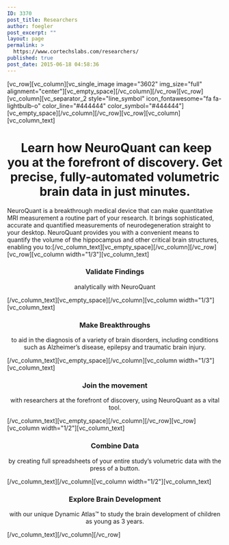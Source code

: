 ```yaml
---
ID: 3370
post_title: Researchers
author: foegler
post_excerpt: ""
layout: page
permalink: >
  https://www.cortechslabs.com/researchers/
published: true
post_date: 2015-06-18 04:58:36
---
```

[vc_row][vc_column][vc_single_image image="3602" img_size="full" alignment="center"][vc_empty_space][/vc_column][/vc_row][vc_row][vc_column][vc_separator_2 style="line_symbol" icon_fontawesome="fa fa-lightbulb-o" color_line="#444444" color_symbol="#444444"][vc_empty_space][/vc_column][/vc_row][vc_row][vc_column][vc_column_text]
<h1 style="text-align: center;"><strong> Learn how N</strong><strong>euroQuant can keep you at the forefront of discovery. Get precise, fully-automated volumetric brain data in just minutes.</strong></h1>
NeuroQuant is a breakthrough medical device that can make quantitative MRI measurement a routine part of your research. It brings sophisticated, accurate and quantified measurements of neurodegeneration straight to your desktop. NeuroQuant provides you with a convenient means to quantify the volume of the hippocampus and other critical brain structures, enabling you to:[/vc_column_text][vc_empty_space][/vc_column][/vc_row][vc_row][vc_column width="1/3"][vc_column_text]
<h3 style="text-align: center;"><strong>Validate Findings</strong></h3>
<p style="text-align: center;">analytically with NeuroQuant</p>
[/vc_column_text][vc_empty_space][/vc_column][vc_column width="1/3"][vc_column_text]
<h3 style="text-align: center;"><strong>Make Breakthroughs</strong></h3>
<p style="text-align: center;">to aid in the diagnosis of a variety of brain disorders, including conditions such as Alzheimer’s disease, epilepsy and traumatic brain injury.</p>
[/vc_column_text][vc_empty_space][/vc_column][vc_column width="1/3"][vc_column_text]
<h3 style="text-align: center;"><strong>Join the movement</strong></h3>
<p style="text-align: center;">with researchers at the forefront of discovery, using NeuroQuant as a vital tool.</p>
[/vc_column_text][vc_empty_space][/vc_column][/vc_row][vc_row][vc_column width="1/2"][vc_column_text]
<h3 style="text-align: center;"><strong>Combine Data</strong></h3>
<p style="text-align: center;">by creating full spreadsheets of your entire study’s volumetric data with the press of a button.</p>
[/vc_column_text][/vc_column][vc_column width="1/2"][vc_column_text]
<h3 style="text-align: center;"><strong>Explore Brain Development</strong></h3>
<p style="text-align: center;">with our unique Dynamic Atlas™ to study the brain development of children as young as 3 years.</p>
[/vc_column_text][/vc_column][/vc_row]
